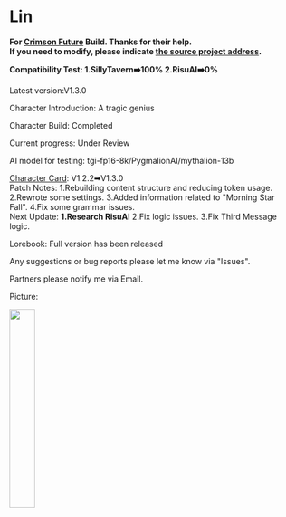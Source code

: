 # Lin
**For [Crimson Future](https://rentry.org/CrimsonFuture) Build. Thanks for their help.  
If you need to modify, please indicate [the source project address](https://github.com/GhostXia/Character-Card/tree/main/Crimson%20Future/Lin).**

**Compatibility Test: 1.SillyTavern➡️100% 2.RisuAI➡️0%**

Latest version:V1.3.0

Character Introduction: A tragic genius

Character Build: Completed

Current progress: Under Review

AI model for testing: tgi-fp16-8k/PygmalionAI/mythalion-13b

[Character Card](https://github.com/GhostXia/Character-Card/blob/main/Crimson%20Future/Lin/Lin.png): V1.2.2➡V1.3.0  
Patch Notes: 1.Rebuilding content structure and reducing token usage. 2.Rewrote some settings. 3.Added information related to "Morning Star Fall". 4.Fix some grammar issues.  
Next Update: **1.Research RisuAI** 2.Fix logic issues. 3.Fix Third Message logic.

Lorebook: Full version has been released

Any suggestions or bug reports please let me know via "Issues".

Partners please notify me via Email.

Picture:

<img decoding="async" src="https://github.com/GhostXia/Character-Card/assets/33112711/08a18b4f-293d-4a11-b915-d43bd6fb48ff" width="30%">
